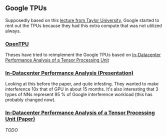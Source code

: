 ## Google TPUs
Supposedly based on this [lecture from Taylor University](https://www.youtube.com/watch?v=9Mo80a4s0Bs), Google started to rent out the TPUs because they had this extra compute that was not utilized always.

### [OpenTPU](https://github.com/UCSBarchlab/OpenTPU)
Theses have tried to reimplement the Google TPUs based on  [In-Datacenter Performance Analysis of a Tensor Processing Unit](https://arxiv.org/abs/1704.04760)

### [In-Datacenter Performance Analysis (Presentation)](https://www.cse.wustl.edu/~roger/566S.s21/In-Datacenter%20Performance%20Analysis%20of%20a%20Tensor%20Processing%20Unit.pdf)
Looking at this before the paper, and quite infesting. They wanted to make interference 10x that of GPU in about 15 months. It's also interesting that 3 types of NNs represent 95 % of Google interference workload (this has probably changed now).

### [In-Datacenter Performance Analysis of a Tensor Processing Unit (Paper)](https://arxiv.org/abs/1704.04760)
*TODO*
